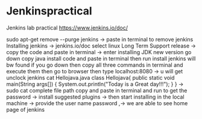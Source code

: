 # Jenkinspractical
Jenkins lab practical
https://www.jenkins.io/doc/

sudo apt-get remove --purge jenkins -> paste in terminal to remove jenkins
Installing jenkins  -> jenkins.io/doc
select linux
Long Term Support release -> copy the code and paste in terminal  -> enter
installing JDK new version go down copy java install code and paste in terminal then run 
install jenkins will bw found if you go down
then copy all three commands in terminal and execute them 
then go to browser then type localhost:8080 -> u will get unclock jenkins
cat Hellojava.java
class Hellojava{
public static void main(String args[])
{
System.out.println("Today is a Great day!!!");
}
}
-> sudo cat complete file path copy and paste in terminal and run to get the password -> 
install suggested plugins -> then start installing in the local machine 
-> provide the user name password ,-> we are able to see home page of jenkins 
